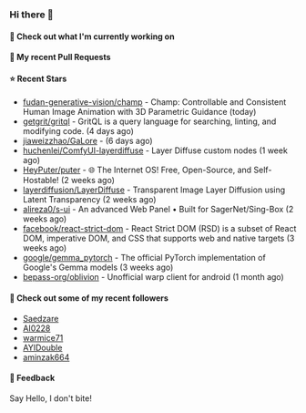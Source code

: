 ### Hi there 👋

#### 👷 Check out what I'm currently working on

#### 🔨 My recent Pull Requests


#### ⭐ Recent Stars

- [fudan-generative-vision/champ](https://github.com/fudan-generative-vision/champ) - Champ: Controllable and Consistent Human Image Animation with 3D Parametric Guidance (today)
- [getgrit/gritql](https://github.com/getgrit/gritql) - GritQL is a query language for searching, linting, and modifying code. (4 days ago)
- [jiaweizzhao/GaLore](https://github.com/jiaweizzhao/GaLore) -  (6 days ago)
- [huchenlei/ComfyUI-layerdiffuse](https://github.com/huchenlei/ComfyUI-layerdiffuse) - Layer Diffuse custom nodes (1 week ago)
- [HeyPuter/puter](https://github.com/HeyPuter/puter) - 🌐 The Internet OS! Free, Open-Source, and Self-Hostable! (2 weeks ago)
- [layerdiffusion/LayerDiffuse](https://github.com/layerdiffusion/LayerDiffuse) - Transparent Image Layer Diffusion using Latent Transparency (2 weeks ago)
- [alireza0/s-ui](https://github.com/alireza0/s-ui) - An advanced Web Panel • Built for SagerNet/Sing-Box (2 weeks ago)
- [facebook/react-strict-dom](https://github.com/facebook/react-strict-dom) - React Strict DOM (RSD) is a subset of React DOM, imperative DOM, and CSS that supports web and native targets (3 weeks ago)
- [google/gemma_pytorch](https://github.com/google/gemma_pytorch) - The official PyTorch implementation of Google&#39;s Gemma models (3 weeks ago)
- [bepass-org/oblivion](https://github.com/bepass-org/oblivion) - Unofficial warp client for android (1 month ago)

#### 👯 Check out some of my recent followers

- [Saedzare](https://github.com/Saedzare)
- [AI0228](https://github.com/AI0228)
- [warmice71](https://github.com/warmice71)
- [AYIDouble](https://github.com/AYIDouble)
- [aminzak664](https://github.com/aminzak664)

#### 💬 Feedback

Say Hello, I don't bite!